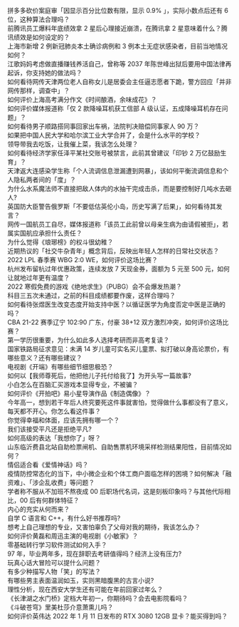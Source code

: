 拼多多砍价案庭审「因显示百分比位数有限，显示 0.9% 」，实际小数点后还有 6 位，这种算法合理吗？  
前腾讯员工爆料年底绩效拿 2 星后心理接近崩溃，在腾讯拿 2 星意味着什么？腾讯绩效是如何设定的？  
上海市新增 2 例新冠肺炎本土确诊病例和 3 例本土无症状感染者，目前当地情况如何？  
江歌妈妈考虑做直播赚钱养活自己，曾称等 2037 年陈世峰出狱后要用中国法律再起诉，你支持她的做法吗？  
如何看待网传天津两位老人自称女儿是居委会主任逼志愿者下跪，警方回应「并非网传那样，调查中」？  
如何评价上海高考满分作文《时间酿酒，余味成花》？  
如何评价媒体报道称「仅 2 款降噪耳机获工信部 A 级认证，五成降噪耳机存在问题」？  
如何看待男子顺路搭同事回家出车祸，法院判决赔偿同事家人 90 万？  
如果把中国人民大学和哈尔滨工业大学合并了，会是什么水平的学校？  
领导带我去吃饭，让我催上菜，我该怎么处理？  
如何看待经济学家任泽平某社交账号被禁言，此前其曾建议「印钞 2 万亿鼓励生育」？  
天津返大连感染学生称「个人流调信息泄漏遭到网暴」，该如何平衡流调信息和个人隐私两者间的「度」？  
为什么水系魔法师不直接把敌人体内的水抽干完成击杀，而是要控制好几吨水去砸人?  
英国防大臣警告俄罗斯「不要低估英伦小岛，历史写满了后果」，如何看待其发言？  
网传一国航员工自尽，媒体报道称「该员工此前曾以母亲生病为由请假被拒」，若属实国航应承担什么责任？  
为什么觉得《琅琊榜》的权斗很幼稚？  
近期热议的「社交牛杂青年」概念背后，反映出年轻人怎样的日常社交状态？  
2022 LPL 春季赛 WBG 2:0 WE，如何评价这场比赛？  
杭州发布留杭过年优惠政策，连续发放 7 天现金券，面额为 5 元至 500 元，如何让就地过年更有温度？  
2022 寒假免费的游戏《绝地求生》（PUBG）会不会爆发热潮？  
科目三五次未通过，之前的科目成绩都要作废，这样合理吗？  
如何看待张煜医生改变态度开始支持中医？以循证医学为角度否定中医是正确的吗？  
CBA 21-22 赛季辽宁 102:90 广东，付豪 38+12 双方激烈冲突，如何评价这场比赛？  
第一学历很重要，为什么如此多人选择考研而非高考复读？  
国家铁路局征求意见：未满 14 岁儿童可实名买儿童票、拟打破以身高论票价，有哪些意义？还有哪些建议？  
电视剧《开端》有哪些细节细思极恐？  
如何以【我师尊死后，他把他儿子托付给我了】为开头写一篇故事?  
小白怎么在百脑汇买游戏本显得专业，不被骗？  
如何评价《开拍吧》易小星导演作品《制造偶像》？  
今年高一，想到若干年后人终究要死这件事就害怕，觉得做什么事都没有了意义，每天都不开心。你怎么看这件事？  
你觉得幸福和体面，应该先拥有哪一个？  
我们该接受平凡还是拒绝平凡?  
如何高级的表达「我想你了」呀？  
山东临沂费县北站自助检票闸机、自助售票机环境采样检测结果阳性，目前情况如何？  
情侣适合看《爱情神话》吗？  
疫情防控常态化的当下，中小微企业和个体工商户面临怎样的困境？如何解决「融资难」、「涉企乱收费」等问题？  
学者称不服从不加班不熬夜成 00 后职场代名词，这是刻板印象吗？与其他代际相比，00 后有何群体特征？  
内心的充实从何而来？  
自学 C 语言和 C++，有什么好书推荐吗?  
想考上自己理想的专业，又害怕辜负了父母对我的期待，我该怎么办？  
如何评价黄磊和周迅主演的电视剧《小敏家》？  
零基础转行学习软件测试如何入手？  
97 年，毕业两年多，现在辞职去考研值得吗？经济上没有压力?  
玩真心话大冒险可以提什么问题？  
有多少种描写人物「笑」的写法？  
有哪些男主表面温润如玉，实则黑暗腹黑的古言小说?  
理性分析，现在西安大学生还有可能在年前回家过年么？  
《长津湖之水门桥》定档大年初一，你期待吗？会去电影院看吗？  
《斗破苍穹》里美杜莎介意萧熏儿吗？  
如何评价英伟达 2022 年 1 月 11 日发布的 RTX 3080 12GB 显卡？能买得到吗？  
